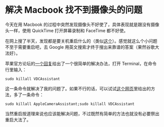 解决 Macbook 找不到摄像头的问题
===========================

今天在用 Macbook 的过程中突然发现摄像头不好使了，具体表现就是跟没有摄像头一样，使用 QuickTime 打开屏幕录制和 FaceTime 都不好使。

在网上搜了半天，发现都是要关机重启什么的（类似[这个](http://site.douban.com/155429/widget/notes/8911817/note/265756112/)）。感觉就这么个小问题不至于需要重启吧，去 Google 用英文搜索才终于搜出来靠谱的答案（果然谷歌大法好）。

苹果官方论坛的[一个回复](https://discussions.apple.com/thread/4282533)给出了一个很简单的解决办法，打开 Terminal，在命令行里输入：

    sudo killall VDCAssistant


这一条命令就解决了我的问题了。如果不行的话，可以试试[这个网页](http://osxdaily.com/2013/12/27/fix-there-is-no-connected-camera-error-mac/)里给出的方法，多了一条命令：

    sudo killall AppleCameraAssistant;sudo killall VDCAssistant


当然重启按道理来说也应该能解决问题，不过既然有简单的方法也就没有必要祭出重启大法了。
